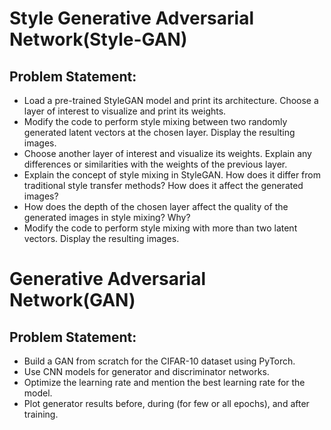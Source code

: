 # Style Generative Adversarial Network(Style-GAN)
## Problem Statement:
* Load a pre-trained StyleGAN model and print its architecture. Choose a layer of interest to visualize and print its weights.
* Modify the code to perform style mixing between two randomly generated latent vectors at the chosen layer. Display the resulting images. 
* Choose another layer of interest and visualize its weights. Explain any differences or similarities with the weights of the previous layer. 
* Explain the concept of style mixing in StyleGAN. How does it differ from traditional style transfer methods? How does it affect the generated images? 
* How does the depth of the chosen layer affect the quality of the generated images in style mixing? Why? 
* Modify the code to perform style mixing with more than two latent vectors. Display the resulting images.

# Generative Adversarial Network(GAN)
## Problem Statement:
* Build a GAN from scratch for the CIFAR-10 dataset using PyTorch.
* Use CNN models for generator and discriminator networks.
* Optimize the learning rate and mention the best learning rate for the model.
* Plot generator results before, during (for few or all epochs), and after training.
